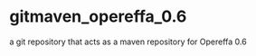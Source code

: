 gitmaven_opereffa_0.6
=====================

a git repository that acts as a maven repository for Opereffa 0.6